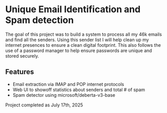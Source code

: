 # Unique Email Identification and Spam detection
The goal of this project was to build a system to process all my 46k emails and find all the senders.  Using this sender list I will help clean up my internet presences to ensure a clean digital footprint.  This also follows the use of a password manager to help ensure passwords are unique and stored securely.

## Features
- Email extraction via IMAP and POP internet protocols
- Web UI to showoff statistics about senders and total # of spam
- Spam detector using microsoft/deberta-v3-base

Project completed as July 17th, 2025